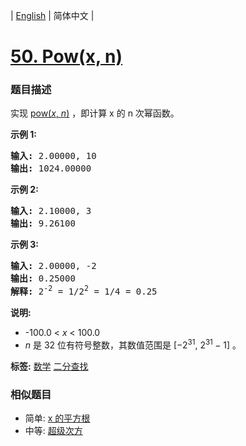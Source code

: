 | [English](README_EN.md) | 简体中文 |

# [50. Pow(x, n)](https://leetcode-cn.com/problems/powx-n)
 ### 题目描述
<p>实现&nbsp;<a href="https://www.cplusplus.com/reference/valarray/pow/" target="_blank">pow(<em>x</em>, <em>n</em>)</a>&nbsp;，即计算 x 的 n 次幂函数。</p>

<p><strong>示例 1:</strong></p>

<pre><strong>输入:</strong> 2.00000, 10
<strong>输出:</strong> 1024.00000
</pre>

<p><strong>示例&nbsp;2:</strong></p>

<pre><strong>输入:</strong> 2.10000, 3
<strong>输出:</strong> 9.26100
</pre>

<p><strong>示例&nbsp;3:</strong></p>

<pre><strong>输入:</strong> 2.00000, -2
<strong>输出:</strong> 0.25000
<strong>解释:</strong> 2<sup>-2</sup> = 1/2<sup>2</sup> = 1/4 = 0.25</pre>

<p><strong>说明:</strong></p>

<ul>
	<li>-100.0 &lt;&nbsp;<em>x</em>&nbsp;&lt; 100.0</li>
	<li><em>n</em>&nbsp;是 32 位有符号整数，其数值范围是&nbsp;[&minus;2<sup>31</sup>,&nbsp;2<sup>31&nbsp;</sup>&minus; 1] 。</li>
</ul>

**标签:**  [数学](https://leetcode-cn.com/tag/math) [二分查找](https://leetcode-cn.com/tag/binary-search) 
 ### 相似题目
- 简单:	[x 的平方根](https://leetcode-cn.com/problems/sqrtx) 
- 中等:	[超级次方](https://leetcode-cn.com/problems/super-pow) 
